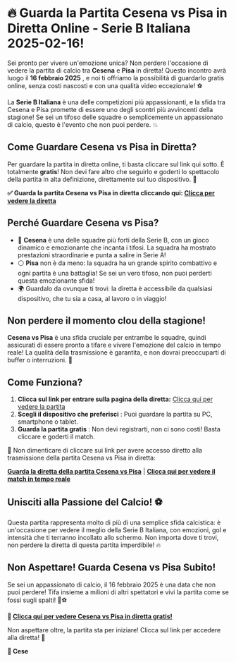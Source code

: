 # 🔥 Guarda la Partita Cesena vs Pisa in Diretta Online - Serie B Italiana 2025-02-16!

Sei pronto per vivere un'emozione unica? Non perdere l'occasione di vedere la partita di calcio tra **Cesena** e **Pisa** in diretta! Questo incontro avrà luogo il **16 febbraio 2025** , e noi ti offriamo la possibilità di guardarlo gratis online, senza costi nascosti e con una qualità video eccezionale! ⚽

La **Serie B Italiana** è una delle competizioni più appassionanti, e la sfida tra Cesena e Pisa promette di essere uno degli scontri più avvincenti della stagione! Se sei un tifoso delle squadre o semplicemente un appassionato di calcio, questo è l'evento che non puoi perdere. 💥

## Come Guardare Cesena vs Pisa in Diretta?

Per guardare la partita in diretta online, ti basta cliccare sul link qui sotto. È totalmente **gratis**! Non devi fare altro che seguirlo e goderti lo spettacolo della partita in alta definizione, direttamente sul tuo dispositivo. 🎥

**✅ Guarda la partita Cesena vs Pisa in diretta cliccando qui: [Clicca per vedere la diretta](https://tinyurl.com/livestreamfreeo?st=Cesena+vs+Pisa&si=ghc)**

## Perché Guardare Cesena vs Pisa?

- 🔴 **Cesena** è una delle squadre più forti della Serie B, con un gioco dinamico e emozionante che incanta i tifosi. La squadra ha mostrato prestazioni straordinarie e punta a salire in Serie A!
- ⚪ **Pisa** non è da meno: la squadra ha un grande spirito combattivo e ogni partita è una battaglia! Se sei un vero tifoso, non puoi perderti questa emozionante sfida!
- 🌍 Guardalo da ovunque ti trovi: la diretta è accessibile da qualsiasi dispositivo, che tu sia a casa, al lavoro o in viaggio!

## Non perdere il momento clou della stagione!

**Cesena vs Pisa** è una sfida cruciale per entrambe le squadre, quindi assicurati di essere pronto a tifare e vivere l'emozione del calcio in tempo reale! La qualità della trasmissione è garantita, e non dovrai preoccuparti di buffer o interruzioni. 🌟

## Come Funziona?

1. **Clicca sul link per entrare sulla pagina della diretta:** [Clicca qui per vedere la partita](https://tinyurl.com/livestreamfreeo?st=Cesena+vs+Pisa&si=ghc)  
2. **Scegli il dispositivo che preferisci** : Puoi guardare la partita su PC, smartphone o tablet.  
3. **Guarda la partita gratis** : Non devi registrarti, non ci sono costi! Basta cliccare e goderti il match.

🎯 Non dimenticare di cliccare sui link per avere accesso diretto alla trasmissione della partita Cesena vs Pisa in diretta:

**[Guarda la diretta della partita Cesena vs Pisa](https://tinyurl.com/livestreamfreeo?st=Cesena+vs+Pisa&si=ghc)** | **[Clicca qui per vedere il match in tempo reale](https://tinyurl.com/livestreamfreeo?st=Cesena+vs+Pisa&si=ghc)**

## Unisciti alla Passione del Calcio! ⚽

Questa partita rappresenta molto di più di una semplice sfida calcistica: è un'occasione per vedere il meglio della Serie B Italiana, con emozioni, gol e intensità che ti terranno incollato allo schermo. Non importa dove ti trovi, non perdere la diretta di questa partita imperdibile! 🔥

## Non Aspettare! Guarda Cesena vs Pisa Subito!

Se sei un appassionato di calcio, il 16 febbraio 2025 è una data che non puoi perdere! Tifa insieme a milioni di altri spettatori e vivi la partita come se fossi sugli spalti! 💪⚽

**🔗 [Clicca qui per vedere Cesena vs Pisa in diretta gratis!](https://tinyurl.com/livestreamfreeo?st=Cesena+vs+Pisa&si=ghc)**

Non aspettare oltre, la partita sta per iniziare! Clicca sul link per accedere alla diretta! 🎉

**🏁 Cese**
